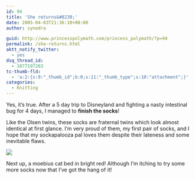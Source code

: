```yaml
---
id: 94
title: 'She returns&#8230;'
date: 2005-04-03T21:36:10+00:00
author: synedra

guid: http://www.princesspolymath.com/princess_polymath/?p=94
permalink: /she-returns.html
aktt_notify_twitter:
  - yes
dsq_thread_id:
  - 1877197263
tc-thumb-fld:
  - 'a:2:{s:9:"_thumb_id";b:0;s:11:"_thumb_type";s:10:"attachment";}'
categories:
  - Knitting
---
```

Yes, it&#8217;s true. After a 5 day trip to Disneyland and fighting a nasty intestinal bug for 4 days, I managed to **finish the socks**!
  
Like the Olsen twins, these socks are fraternal twins which look almost identical at first glance. I&#8217;m very proud of them, my first pair of socks, and I hope that my sockapalooza pal loves them despite their lateness and some inevitable flaws.
  
![](http://www.perlgoddess.com/blog/images/socks_done.jpg)
  
Next up, a moebius cat bed in bright red! Although I&#8217;m itching to try some more socks now that I&#8217;ve got the hang of it!